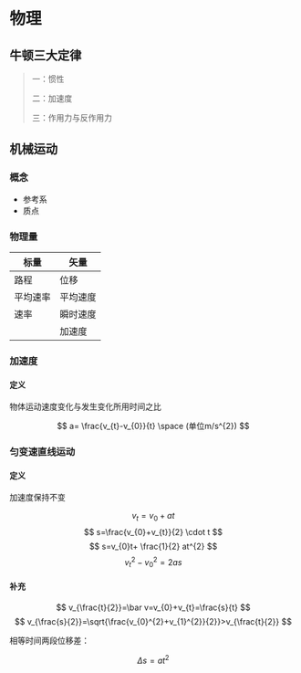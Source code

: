 # 物理

## 牛顿三大定律

> 一：惯性
>
> 二：加速度
>
> 三：作用力与反作用力

## 机械运动

### 概念

- 参考系
- 质点

### 物理量

|标量|矢量|
|-|-|
|路程|位移|
|平均速率|平均速度|
|速率|瞬时速度|
||加速度|

### 加速度

#### 定义

物体运动速度变化与发生变化所用时间之比

$$
a= \frac{v_{t}-v_{0}}{t} \space (单位m/s^{2})
$$

### 匀变速直线运动

#### 定义

加速度保持不变

$$
v_{t}=v_{0}+at
$$
$$
s=\frac{v_{0}+v_{t}}{2} \cdot t
$$
$$
s=v_{0}t+ \frac{1}{2} at^{2}
$$
$$
v_{t}^{2}-v_{0}^{2}=2as
$$

#### 补充

$$
v_{\frac{t}{2}}=\bar v=v_{0}+v_{t}=\frac{s}{t}
$$
$$
v_{\frac{s}{2}}=\sqrt{\frac{v_{0}^{2}+v_{1}^{2}}{2}}>v_{\frac{t}{2}}
$$

相等时间两段位移差：

$$
\Delta s=at^{2}
$$
